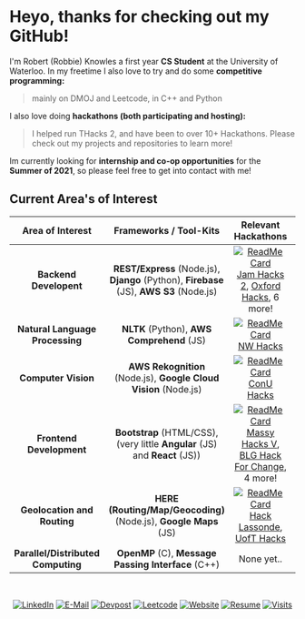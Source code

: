 # Heyo, thanks for checking out my GitHub!

I'm Robert (Robbie) Knowles a first year **CS Student** at the University of Waterloo. In my freetime I also love to try and do some **competitive programming:**
> mainly on DMOJ and Leetcode, in C++ and Python

I also love doing **hackathons (both participating and hosting):**
> I helped run THacks 2, and have been to over 10+ Hackathons. Please check out my projects and repositories to learn more!

Im currently looking for **internship and co-op opportunities** for the **Summer of 2021**, so please feel free to get into contact with me! 
## Current Area's of Interest 

| Area of Interest                   | Frameworks / Tool-Kits                                                                       | Relevant Hackathons                                                                                                                         |  Relative Interest     | 
| :----:                             |    :----:                                                                                    | :----:                                                                                                                                      |     :----:  |
| __Backend Developent__             | __REST/Express__ (Node.js), __Django__ (Python), __Firebase__ (JS), __AWS S3__ (Node.js)     | [![ReadMe Card](https://github-readme-stats.vercel.app/api/pin/?username=rbrtknwls&repo=NW-Hacks-2021)](https://github.com/rbrtknwls/NW-Hacks-2021) [Jam Hacks 2](https://github.com/rbrtknwls/Jamhacks-2), [Oxford Hacks](https://github.com/rbrtknwls/OxfordHacks-2020), 6 more!          | ![50%](https://progress-bar.dev/100)    |
| __Natural Language Processing__    | __NLTK__ (Python), __AWS Comprehend__ (JS)                                                   | [![ReadMe Card](https://github-readme-stats.vercel.app/api/pin/?username=rbrtknwls&repo=ConUHacks)](https://github.com/rbrtknwls/ConUHacks)   [NW Hacks](https://github.com/rbrtknwls/NW-Hacks-2021)                                                                                                                                               | ![50%](https://progress-bar.dev/85)    |
| __Computer Vision__                | __AWS Rekognition__ (Node.js), __Google Cloud Vision__ (Node.js)                             | [![ReadMe Card](https://github-readme-stats.vercel.app/api/pin/?username=rbrtknwls&repo=UofTHacks7)](https://github.com/rbrtknwls/UofTHacks7) [ConU Hacks](https://github.com/rbrtknwls/ConUHacks)                                                                                           | ![50%](https://progress-bar.dev/50)    |
| __Frontend Development__           | __Bootstrap__ (HTML/CSS), (very little __Angular__ (JS) and __React__ (JS))                  | [![ReadMe Card](https://github-readme-stats.vercel.app/api/pin/?username=rbrtknwls&repo=Jamhacks-2)](https://github.com/rbrtknwls/Jamhacks-2)[Massy Hacks V](https://github.com/rbrtknwls/Student-Dashboard), [BLG Hack For Change](https://github.com/rbrtknwls/BLGHackForChange), 4 more!  | ![50%](https://progress-bar.dev/35)    |
| __Geolocation and Routing__        | __HERE (Routing/Map/Geocoding)__ (Node.js), __Google Maps__ (JS)                             | [![ReadMe Card](https://github-readme-stats.vercel.app/api/pin/?username=rbrtknwls&repo=OxfordHacks-2020)](https://github.com/rbrtknwls/OxfordHacks-2020)[Hack Lassonde](https://github.com/EzNav/eznav.github.io), [UofT Hacks](https://github.com/rbrtknwls/Credid-UofTHacks7)             | ![50%](https://progress-bar.dev/55)    |
| __Parallel/Distributed Computing__ | __OpenMP__ (C), __Message Passing Interface__ (C++)                                          | None yet..                                                                                                                                                                                                                                                                                   | ![50%](https://progress-bar.dev/55)    |




<br><p align="center">
  [![LinkedIn](https://img.shields.io/badge/LinkedIn--369?style=flat-square&logo=linkedin&logoColor=white&color=blue)](https://www.linkedin.com/in/robbie-knowles)
  [![E-Mail](https://img.shields.io/badge/Email--2a8?style=flat-square&logo=gmail&logoColor=white)](mailto:r2knowle@uwaterloo.ca)
  [![Devpost](https://img.shields.io/badge/Devpost--031?style=flat-square&logo=dev.to&logoColor=white)](https://devpost.com/rbrtknwls?ref_content=user-portfolio&ref_feature=portfolio&ref_medium=global-nav)
  [![Leetcode](https://img.shields.io/badge/LeetCode--FA2?style=flat-square&logo=leetcode&logoColor=white)](https://leetcode.com/RobbK/)
  [![Website](https://img.shields.io/badge/OnlineCV--C20?style=flat-square&logo=codersrank&logoColor=white)](https://rbrtknwls.com/)
  [![Resume](https://img.shields.io/badge/Resume--157?style=flat-square&logo=docusign&logoColor=white)](https://rbrtknwls.com/)
  [![Visits](https://komarev.com/ghpvc/?username=rbrtknwls&logo=GitHub&label=Github%20Visits&color=336699&logoColor=white&style=flat-square)](https://github.com/rbrtknwls)
</p>

 
